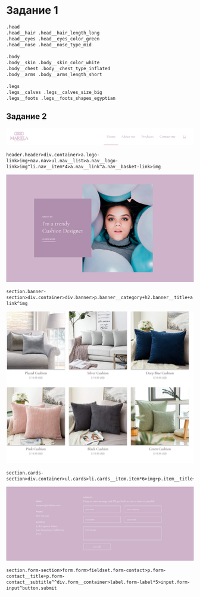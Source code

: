 # Задание 1
```
.head
.head__hair .head__hair_length_long
.head__eyes .head__eyes_color_green
.head__nose .head__nose_type_mid

.body
.body__skin .body__skin_color_white
.body__chest .body__chest_type_inflated
.body__arms .body__arms_length_short

.legs
.legs__calves .legs__calves_size_big
.legs__foots .legs__foots_shapes_egyptian
```
## Задание 2

![Header](./img/header.png)
```
header.header>div.container>a.logo-link>img+nav.nav>ul.nav__list>a.nav__logo-link>img^li.nav__item*4>a.nav__link^a.nav__basket-link>img
```

![Banner](./img/banner.png)
```
section.banner-section>div.container>div.banner>p.banner__category+h2.banner__title+a.banner-link^img
```
![Cards](./img/cards.png)
```
section.cards-section>div.container>ul.cards>li.cards__item.item*6>img+p.item__title+p.item__price
```

![Form](./img/form.png)
```
section.form-section>form.form>fieldset.form-contact>p.form-contact__title+p.form-contact__subtitle^^div.form__container>label.form-label*5>input.form-input^button.submit
```